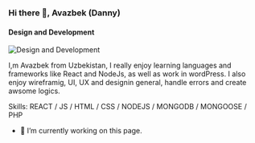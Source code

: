 ### Hi there 👋, Avazbek (Danny)
#### Design and Development
![Design and Development](https://arturssmirnovs.github.io/github-profile-readme-generator/images/banner.png)

I,m Avazbek from Uzbekistan, I really enjoy learning languages and frameworks like React and NodeJs, as well as work in wordPress. I also enjoy wireframig, UI, UX and designin general, handle errors and create awsome logics.

Skills: REACT / JS / HTML / CSS / NODEJS / MONGODB / MONGOOSE / PHP

- 🔭 I’m currently working on this page. 
